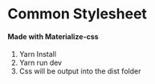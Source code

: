 # Common Stylesheet
#### Made with Materialize-css
1. Yarn Install
2. Yarn run dev
3. Css will be output into the dist folder